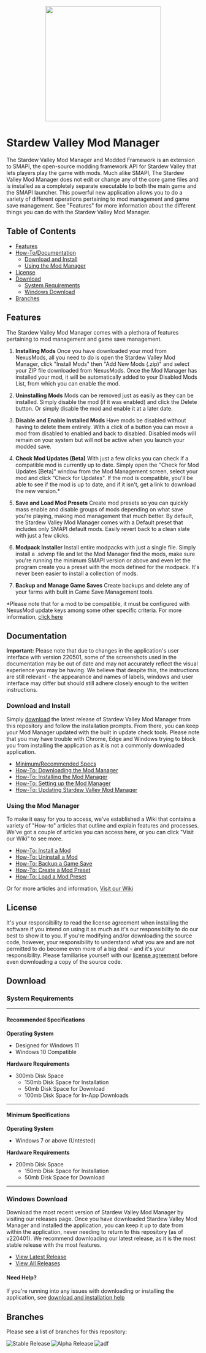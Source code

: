 <p align="center">
<img height=300px src="https://github.com/RyanWalpoleEnterprises/Stardew-Valley/raw/release-stable/web/SDVMM_Logo.png?raw=true">
</p>

# Stardew Valley Mod Manager

The Stardew Valley Mod Manager and Modded Framework is an extension to SMAPI, the open-source modding framework API for Stardew Valley that lets players play the game with mods. Much alike SMAPI, The Stardew Valley Mod Manager does not edit or change any of the core game files and is installed as a completely separate executable to both the main game and the SMAPI launcher. This powerful new application allows you to do a variety of different operations pertaining to mod management and game save management. See "Features" for more information about the different things you can do with the Stardew Valley Mod Manager.

## Table of Contents

- [Features](#features)
- [How-To/Documentation](#documentation)
  - [Download and Install](#download-and-install)
  - [Using the Mod Manager](#usage)
- [License](#license)
- [Download](#download)
    - [System Requirements](#system-requirements)
    - [Windows Download](#windows-download)
- [Branches](#branches)

## Features
The Stardew Valley Mod Manager comes with a plethora of features pertaining to mod management and game save management.

1. <b>Installing Mods</b>
Once you have downloaded your mod from NexusMods, all you need to do is open the Stardew Valley Mod Manager, click "Install Mods" then "Add New Mods (.zip)" and select your ZIP file downloaded from NexusMods. Once the Mod Manager has installed your mod, it will be automatically added to your Disabled Mods List, from which you can enable the mod.

2. <b>Uninstalling Mods</b>
Mods can be removed just as easily as they can be installed. Simply disable the mod (if it was enabled) and click the Delete button. Or simply disable the mod and enable it at a later date.

3. <b>Disable and Enable Installed Mods</b>
Have mods be disabled without having to delete them entirely. With a click of a button you can move a mod from disabled to enabled and back to disabled. Disabled mods will remain on your system but will not be active when you launch your modded save.

4. <b>Check Mod Updates (Beta)</b>
With just a few clicks you can check if a compatible mod is currently up to date. Simply open the "Check for Mod Updates [Beta]" window from the Mod Management screen, select your mod and click "Check for Updates". If the mod is compatible, you'll be able to see if the mod is up to date, and if it isn't, get a link to download the new version.*

5. <b>Save and Load Mod Presets</b>
Create mod presets so you can quickly mass enable and disable groups of mods depending on what save you're playing, making mod management that much better. By default, the Stardew Valley Mod Manager comes with a Default preset that includes only SMAPI default mods. Easily revert back to a clean slate with just a few clicks.

6. <b>Modpack Installer</b>
Install entire modpacks with just a single file. Simply install a .sdvmp file and let the Mod Manager find the mods, make sure you're running the minimum SMAPI version or above and even let the program create you a preset with the mods defined for the modpack. It's never been easier to install a collection of mods.

7. <b>Backup and Manage Game Saves</b>
Create backups and delete any of your farms with built in Game Save Management tools.

*Please note that for a mod to be compatible, it must be configured with NexusMod update keys among some other specific criteria. For more information, [click here](https://github.com/RyanWalpoleEnterprises/Stardew-Valley-Mod-Manager/wiki/How-To:-Check-a-Mod-for-Updates-(Beta))

## Documentation
<b>Important:</b> Please note that due to changes in the application's user interface with version 220501, some of the screenshots used in the documentation may be out of date and may not accurately reflect the visual experience you may be having. We believe that despite this, the instructions are still relevant - the appearance and names of labels, windows and user interface may differ but should still adhere closely enough to the written instructions.

### Download and Install
Simply [download](#download) the latest release of Stardew Valley Mod Manager from this repository and follow the installation prompts. From there, you can keep your Mod Manager updated with the built in update check tools. Please note that you may have trouble with Chrome, Edge and Windows trying to block you from installing the application as it is not a commonly downloaded application.

- [Minimum/Recommended Specs](https://rwe-labs.gitbook.io/sdvmm/getting-started/setup-and-configuration)
- [How-To: Downloading the Mod Manager](https://rwe-labs.gitbook.io/sdvmm/getting-started/setup-and-configuration/downloading-the-application)
- [How-To: Installing the Mod Manager](https://rwe-labs.gitbook.io/sdvmm/getting-started/setup-and-configuration/installing-the-application)
- [How-To: Setting up the Mod Manager](https://rwe-labs.gitbook.io/sdvmm/getting-started/setup-and-configuration/setting-up-the-application)
- [How-To: Updating Stardew Valley Mod Manager](https://rwe-labs.gitbook.io/sdvmm/getting-started/updating-the-mod-manager)

### Using the Mod Manager
To make it easy for you to access, we've established a Wiki that contains a variety of "How-to" articles that outline and explain features and processes. We've got a couple of articles you can access here, or you can click "Visit our Wiki" to see more.

- [How-To: Install a Mod](https://github.com/RyanWalpoleEnterprises/Stardew-Valley/wiki/How-To:-Add-and-Remove-Mods#adding-mods)
- [How-To: Uninstall a Mod](https://github.com/RyanWalpoleEnterprises/Stardew-Valley/wiki/How-To:-Add-and-Remove-Mods#removing-mods)
- [How-To: Backup a Game Save](https://github.com/RyanWalpoleEnterprises/Stardew-Valley-Mod-Manager/wiki/How-To:-Create-a-Game-Save-Backup)
- [How-To: Create a Mod Preset](https://github.com/RyanWalpoleEnterprises/Stardew-Valley/wiki/How-To:-Create-Mod-Presets)
- [How-To: Load a Mod Preset](https://github.com/RyanWalpoleEnterprises/Stardew-Valley/wiki/How-To:-Load-Mod-Presets)

Or for more articles and information, [Visit our Wiki](https://github.com/RyanWalpoleEnterprises/Stardew-Valley-Mod-Manager/wiki)

## License
It's your responsibility to read the license agreement when installing the software if you intend on using it as much as it's our responsibility to do our best to show it to you.
If you're modifying and/or downloading the source code, however, your responsibility to understand what you are and are not permitted to do become even more of a big deal - and it's your responsibility. Please familiarise yourself with our [license agreement](https://github.com/RyanWalpoleEnterprises/Stardew-Valley-Mod-Manager/release-stable/LICENSE.md) before even downloading a copy of the source code.

## Download
### System Requirements
<hr>

#### Recommended Specifications
<b>Operating System</b>
- Designed for Windows 11
- Windows 10 Compatible

<b>Hardware Requirements</b>
- 300mb Disk Space
    - 150mb Disk Space for Installation
    - 50mb Disk Space for Download
    - 100mb Disk Space for In-App Downloads

<hr>

#### Minimum Specifications
<b>Operating System</b>
- Windows 7 or above (Untested)

<b>Hardware Requirements</b>
- 200mb Disk Space
    - 150mb Disk Space for Installation
    - 50mb Disk Space for Download

<hr>

### Windows Download
Download the most recent version of Stardew Valley Mod Manager by visiting our releases page. Once you have downloaded Stardew Valley Mod Manager and installed the application, you can keep it up to date from within the application, never needing to return to this repository (as of v220401). We recommend downloading our latest release, as it is the most stable release with the most features.

- [View Latest Release](https://github.com/RyanWalpoleEnterprises/Stardew-Valley-Mod-Manager/releases/latest)
- [View All Releases](https://github.com/RyanWalpoleEnterprises/Stardew-Valley-Mod-Manager/releases)

#### Need Help?
If you're running into any issues with downloading or installing the application, see [download and installation help](#download-and-install.)

## Branches

Please see a list of branches for this repository: 

<p align="left" style="margin-bottom: 0px !important;">
  <a href="https://github.com/RyanWalpoleEnterprises/Stardew-Valley-Mod-Manager/tree/release-stable">
    <img  src="https://raw.githubusercontent.com/RyanWalpoleEnterprises/Stardew-Valley-Mod-Manager/release-stable/web/Srelease-stable.png" alt="Stable Release" align="left">
  </a>
 <a href="https://github.com/RyanWalpoleEnterprises/Stardew-Valley-Mod-Manager/tree/release-alpha">
    <img  src="https://raw.githubusercontent.com/RyanWalpoleEnterprises/Stardew-Valley-Mod-Manager/release-stable/web/Srelease-alpha.png" alt="Alpha Release" align="left">
  </a>
  <a href="https://github.com/RyanWalpoleEnterprises/Stardew-Valley-Mod-Manager/tree/development">
    <img  src="https://raw.githubusercontent.com/RyanWalpoleEnterprises/Stardew-Valley-Mod-Manager/release-stable/web/Srelease-development.png" alt="adf" align="left">
  </a>
</p>
